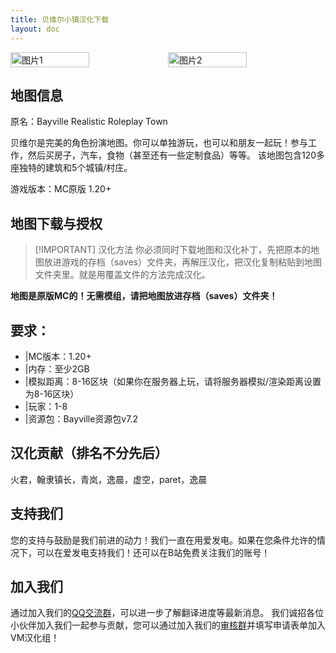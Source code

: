 ```yaml
---
title: 贝维尔小镇汉化下载
layout: doc
---
```


<div style="display: flex">
  <img src="https://s11.ax1x.com/2024/02/25/pFa182V.jpg" style="width:50%" alt="图片1">
  <img src="https://s11.ax1x.com/2024/02/25/pFaQyJx.webp" style="width:50%" alt="图片2">
</div>

## 地图信息

原名：Bayville Realistic Roleplay Town

贝维尔是完美的角色扮演地图。你可以单独游玩，也可以和朋友一起玩！参与工作，然后买房子，汽车，食物（甚至还有一些定制食品）等等。 该地图包含120多座独特的建筑和5个城镇/村庄。

游戏版本：MC原版 1.20+

<DownloadLinks :methods="[
  { id: 'mediafire', text: '下载地图', icon: '/imgs/svg/mediafire.svg', link: 'https://www.mediafire.com/file/w9gwytz72hbtdyf/Bayville_-_realistic_roleplay_town_v7.2.zip/file' },
  { id: 'mapdl', text: '下载汉化', icon: '/imgs/svg/lanzou.svg', link: 'https://vmhanhuazu.lanzoui.com/s/vmct-Bayville-mapt-cn' },
  { id: 'lazy', text: '懒汉下载', icon: '/imgs/logo/logo_64.png', link: 'https://vmhanhuazu.lanzoui.com/s/vmct-Bayville-mapt-cn' }
]" />

## 地图下载与授权

> [!IMPORTANT] 汉化方法
> 你必须同时下载地图和汉化补丁，先把原本的地图放进游戏的存档（saves）文件夹，再解压汉化，把汉化复制粘贴到地图文件夹里。就是用覆盖文件的方法完成汉化。

**地图是原版MC的！无需模组，请把地图放进存档（saves）文件夹！**

## 要求：

- |MC版本：1.20+
- |内存：至少2GB
- |模拟距离：8-16区块（如果你在服务器上玩，请将服务器模拟/渲染距离设置为8-16区块）
- |玩家：1-8
- |资源包：Bayville资源包v7.2

## 汉化贡献（排名不分先后）

火君，翰隶镇长，青岚，逸晨，虚空，paret，逸晨

## 支持我们

您的支持与鼓励是我们前进的动力！我们一直在用爱发电。如果在您条件允许的情况下，可以在爱发电支持我们！还可以在B站免费关注我们的账号！

## 加入我们

通过加入我们的[QQ交流群](/community)，可以进一步了解翻译进度等最新消息。
我们诚招各位小伙伴加入我们一起参与贡献，您可以通过加入我们的[审核群](/join)并填写申请表单加入VM汉化组！
